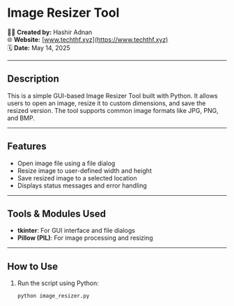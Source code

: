 # Image Resizer Tool

👨‍💻 **Created by:** Hashir Adnan  
🌐 **Website:** [www.techthf.xyz](https://www.techthf.xyz)  
🗓️ **Date:** May 14, 2025  

---

## Description  
This is a simple GUI-based Image Resizer Tool built with Python. It allows users to open an image, resize it to custom dimensions, and save the resized version. The tool supports common image formats like JPG, PNG, and BMP.

---

## Features  
- Open image file using a file dialog  
- Resize image to user-defined width and height  
- Save resized image to a selected location  
- Displays status messages and error handling  

---

## Tools & Modules Used  
- **tkinter**: For GUI interface and file dialogs  
- **Pillow (PIL)**: For image processing and resizing  

---

## How to Use  
1. Run the script using Python:  
   ```bash
   python image_resizer.py
